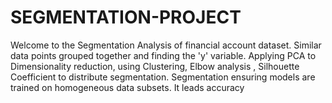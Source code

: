 # SEGMENTATION-PROJECT
Welcome to the Segmentation Analysis of financial account dataset. Similar data points grouped together and finding the 'y' variable. Applying PCA to Dimensionality reduction, using Clustering, Elbow analysis , Silhouette Coefficient to distribute segmentation. Segmentation ensuring  models are trained on homogeneous data subsets. It leads accuracy
